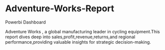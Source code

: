 # Adventure-Works-Report
Powerbi Dashboard

Adventure Works , a global manufacturing leader in cycling equipment.This report dives deep into sales,profit,revenue,returns,and regional performance,providing valuable insights for strategic decision-making.
